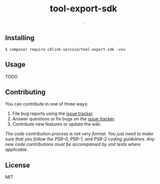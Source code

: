 <h1 align="center"> tool-export-sdk </h1>

<p align="center"> .</p>


## Installing

```shell
$ composer require cblink-service/tool-export-sdk -vvv
```

## Usage

TODO

## Contributing

You can contribute in one of three ways:

1. File bug reports using the [issue tracker](https://github.com/cblink/tool-export-sdk/issues).
2. Answer questions or fix bugs on the [issue tracker](https://github.com/cblink/tool-export-sdk/issues).
3. Contribute new features or update the wiki.

_The code contribution process is not very formal. You just need to make sure that you follow the PSR-0, PSR-1, and PSR-2 coding guidelines. Any new code contributions must be accompanied by unit tests where applicable._

## License

MIT